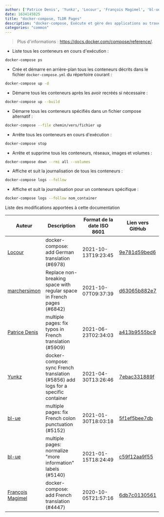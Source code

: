 ```yaml
---
author: ['Patrice Denis', 'Yunkz', 'Locour', 'François Magimel', 'bl-ue', 'marchersimon']
date: 1634145825
title: "docker-compose, TLDR Pages"
description: "docker-compose, Exécute et gère des applications au travers de plusieurs conteneurs Docker."
categories: "common"
---
```

> Plus d'informations : <https://docs.docker.com/compose/reference/>.

- Liste tous les conteneurs en cours d'exécution :

```bash
docker-compose ps
```

- Crée et démarre en arrière-plan tous les conteneurs décrits dans le fichier `docker-compose.yml` du répertoire courant :

```bash
docker-compose up -d
```

- Démarre tous les conteneurs après les avoir recréés si nécessaire :

```bash
docker-compose up --build
```

- Démarre tous les conteneurs spécifiés dans un fichier compose alternatif :

```bash
docker-compose --file chemin/vers/fichier up
```

- Arrête tous les conteneurs en cours d'exécution :

```bash
docker-compose stop
```

- Arrête et supprime tous les conteneurs, réseaux, images et volumes :

```bash
docker-compose down --rmi all --volumes
```

- Affiche et suit la journalisation de tous les conteneurs :

```bash
docker-compose logs --follow
```

- Affiche et suit la journalisation pour un conteneurs spécifique :

```bash
docker-compose logs --follow nom_container
```
Liste des modifications apportées à cette documentation


Auteur | Description | Format de la date ISO 8601 | Lien vers GitHub
------|-----|-----|-----
[Locour](mailto:Locour@users.noreply.github.com) | docker-compose: add German translation (#6978) | 2021-10-13T19:23:45 | [9e781d59bed6](https://github.com/tldr-pages/tldr/commit/9e781d59bed60863bbf0de866c5f181d8622514e)
[marchersimon](mailto:50295997+marchersimon@users.noreply.github.com) | Replace non-breaking space with regular space in French pages (#6842) | 2021-10-07T09:37:39 | [d63065b882e7](https://github.com/tldr-pages/tldr/commit/d63065b882e77c3d3361e76cfa7f28bf5415832e)
[Patrice Denis](mailto:patricedenis@users.noreply.github.com) | multiple pages: fix typos in French translation (#5909) | 2021-06-23T02:34:03 | [a413b9555bc9](https://github.com/tldr-pages/tldr/commit/a413b9555bc9f326904814ecf6dc4f1ba1dc1267)
[Yunkz](mailto:50922840+Yunkz@users.noreply.github.com) | docker-compose: sync French translation (#5856) add logs for a specific container | 2021-04-30T13:26:46 | [7ebac331889f](https://github.com/tldr-pages/tldr/commit/7ebac331889fe96b08baf6a83f13858aa7a0df69)
[bl-ue](mailto:54780737+bl-ue@users.noreply.github.com) | multiple pages: fix French colon punctuation (#5152) | 2021-01-30T18:03:18 | [5f1ef5bee7db](https://github.com/tldr-pages/tldr/commit/5f1ef5bee7dba1b2749d25e4d0a7be22c89cf8b4)
[bl-ue](mailto:54780737+bl-ue@users.noreply.github.com) | multiple pages: normalize "more information" labels (#5140) | 2021-01-15T18:24:49 | [c59f12aa9f55](https://github.com/tldr-pages/tldr/commit/c59f12aa9f55d85612ba22e4da86db293ff76977)
[François Magimel](mailto:magimel.francois@gmail.com) | docker-compose: add French translation (#4447) | 2020-10-05T21:57:16 | [6db7c0130561](https://github.com/tldr-pages/tldr/commit/6db7c0130561e6e6661f2fae10fa78dad057b592)

